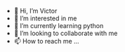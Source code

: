 - 👋 Hi, I’m Victor
- 👀 I’m interested in me
- 🌱 I’m currently learning python
- 💞️ I’m looking to collaborate with me
- 📫 How to reach me ...

<!---
hugosv7/hugosv7 is a ✨ special ✨ repository because its `README.md` (this file) appears on your GitHub profile.
You can click the Preview link to take a look at your changes.
--->
